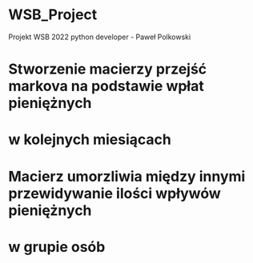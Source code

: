 # WSB_Project
Projekt WSB 2022 python developer - Paweł Polkowski

# Stworzenie macierzy przejść markova na podstawie wpłat pieniężnych
# w kolejnych miesiącach
# Macierz umorzliwia między innymi przewidywanie ilości wpływów pieniężnych
# w grupie osób
